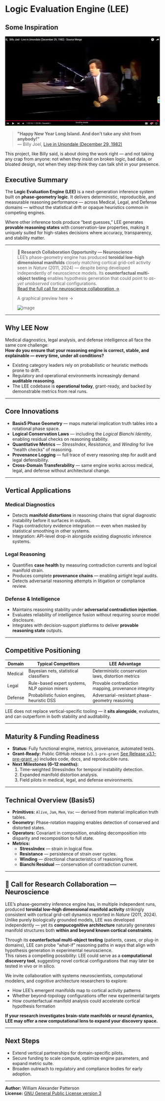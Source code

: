 # Logic Evaluation Engine (LEE)

## Some Inspiration

![Billy Joel - Live in Uniondale, December 29, 1982](docs/billy-joel-uniondale-1982.png)
> **"Happy New Year Long Island. And don’t take any shit from anybody!"**  
> — Billy Joel, [Live in Uniondale (December 29, 1982)](https://www.youtube.com/watch?v=wDEvqyiRpzE&t=5596s)

This project, like Billy said, is about doing the work right — and not taking any crap from anyone: not when they insist on broken logic, bad data, or bloated design, not when they step think they can talk shit in your presence.


## Executive Summary
The **Logic Evaluation Engine (LEE)** is a next-generation inference system built on **phase-geometry logic**. It delivers deterministic, reproducible, and measurable reasoning performance — across Medical, Legal, and Defense domains — without the statistical drift or opaque heuristics common in competing engines.

Where other inference tools produce “best guesses,” LEE generates **provable reasoning states** with conservation-law properties, making it uniquely suited for high-stakes decisions where accuracy, transparency, and stability matter.

---

> **🧠 Research Collaboration Opportunity — Neuroscience**  
> LEE’s phase-geometry engine has produced **toroidal low–high dimensional manifolds** closely matching cortical grid-cell activity seen in *Nature* (2011, 2024) — despite being developed independently of neuroscience models. Its **counterfactual multi-object testing** enables hypothesis generation that could point to *as-yet unobserved* cortical configurations.  
> [Read the full call for neuroscience collaboration →](#-call-for-research-collaboration--neuroscience)
>
>  A graphical preview here →
> 
> <img width="350" height="350" alt="image" src="https://github.com/user-attachments/assets/b8b11c6a-3642-4dab-b20e-1160bd3d7ab6" />

---

## Why LEE Now
Medical diagnostics, legal analysis, and defense intelligence all face the same core challenge:  
**How do you ensure that your reasoning engine is correct, stable, and explainable — every time, under all conditions?**

- Existing category leaders rely on probabilistic or heuristic methods prone to drift.
- Regulatory and operational environments increasingly demand **auditable reasoning**.
- The LEE codebase is **operational today**, grant-ready, and backed by demonstrable metrics from real runs.

---

## Core Innovations
- **Basis5 Phase Geometry** — maps material implication truth tables into a rotational phase space.
- **Logical Conservation Laws** — including the *Logical Bianchi Identity*, enabling residual checks on reasoning stability.
- **Quantitative Metrics** — *StressIndex*, *Resistance*, and *Winding* for live “health checks” of reasoning.
- **Provenance Logging** — full trace of every reasoning step for audit and legal defensibility.
- **Cross-Domain Transferability** — same engine works across medical, legal, and defense without architectural change.

---

## Vertical Applications

### Medical Diagnostics
- Detects **manifold distortions** in reasoning chains that signal diagnostic instability before it surfaces in outputs.
- Flags contradictory evidence integration — even when masked by statistical smoothing in other systems.
- Integration: API-level drop-in alongside existing diagnostic inference systems.

### Legal Reasoning
- Quantifies **case health** by measuring contradiction currents and logical manifold strain.
- Produces complete **provenance chains** — enabling airtight legal audits.
- Detects adversarial reasoning attempts in litigation or compliance review.

### Defense & Intelligence
- Maintains reasoning stability under **adversarial contradiction injection**.
- Evaluates reliability of intelligence fusion without requiring source model disclosure.
- Integrates with decision-support platforms to deliver **provable reasoning state** outputs.

---

## Competitive Positioning
| Domain      | Typical Competitors                           | LEE Advantage |
|-------------|-----------------------------------------------|---------------|
| Medical     | Bayesian nets, statistical classifiers        | Deterministic conservation laws, distortion metrics |
| Legal       | Rule-based expert systems, NLP opinion miners | Provable contradiction mapping, provenance integrity |
| Defense     | Probabilistic fusion engines, heuristic DSS   | Adversarial-resistant phase-geometry reasoning |

LEE does not replace vertical-specific tooling — it **sits alongside**, evaluates, and can outperform in both stability and auditability.

---

## Maturity & Funding Readiness
- **Status:** Fully functional engine, metrics, provenance, automated tests.
- **Grant-Ready:** Public GitHub release (`v3.1-pre-grant` [See Release v3.1-pre-grant →](https://github.com/KILGORETROUT111/logic-evaluation-engine/releases/tag/v3.1-pre-grant)) includes code, docs, and reproducible runs.
- **Next Milestones (6–12 months):**
  1. Time-weighted StressIndex for temporal instability detection.
  2. Expanded manifold distortion analysis.
  3. Field pilots in medical, legal, and defense environments.
  
---

## Technical Overview (Basis5)
- **Primitives:** `Alive`, `Jam`, `Mem`, `Vac` — derived from material implication truth tables.
- **Geometry:** Phase-rotation mapping enables detection of conserved and distorted states.
- **Operators:** Covariant in composition, enabling decomposition into disparity and recomposition to full state.
- **Metrics:**  
  - **StressIndex** — strain in logical flow.  
  - **Resistance** — persistence of strain over cycles.  
  - **Winding** — directional characteristics of reasoning flow.  
  - **Bianchi Residual** — conservation of contradiction current.

---

## 📢 Call for Research Collaboration — Neuroscience
LEE’s phase-geometry inference engine has, in multiple independent runs, produced **toroidal low–high dimensional manifold activity** strikingly consistent with cortical grid-cell dynamics reported in *Nature* (2011, 2024).  
Unlike purely biologically grounded models, LEE was developed independently — yet its **compucognitive architecture** naturally generates manifold structures both **within and beyond known cortical constraints**.

Through its **counterfactual multi-object testing** (patients, cases, or plug-in domains), LEE can probe “what-if” reasoning paths in ways that align with hypothesis generation in experimental neuroscience.  
This raises a compelling possibility: LEE could serve as a **computational discovery tool**, suggesting novel cortical configurations that may later be tested in vivo or in silico.

We invite collaboration with systems neuroscientists, computational modelers, and cognitive architecture researchers to explore:
- How LEE’s emergent manifolds map to cortical activity patterns
- Whether beyond-topology configurations offer new experimental targets
- How counterfactual manifold analysis could accelerate cortical hypothesis formation

**If your research investigates brain-state manifolds or neural dynamics, LEE may offer a new computational lens to expand your discovery space.**

---

## Next Steps
- Extend vertical partnerships for domain-specific pilots.
- Secure funding to scale compute, optimize engine parameters, and expand metric suite.
- Broaden outreach to regulatory and compliance bodies for early adoption.

---

**Author:** William Alexander Patterson  
**License:** [GNU General Public License version 3](https://opensource.org/license/gpl-3-0)

